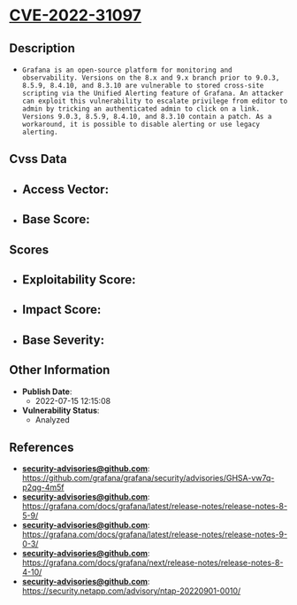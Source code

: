 
# [CVE-2022-31097](https://github.com/grafana/grafana/security/advisories/GHSA-vw7q-p2qg-4m5f)

## Description

- `Grafana is an open-source platform for monitoring and observability. Versions on the 8.x and 9.x branch prior to 9.0.3, 8.5.9, 8.4.10, and 8.3.10 are vulnerable to stored cross-site scripting via the Unified Alerting feature of Grafana. An attacker can exploit this vulnerability to escalate privilege from editor to admin by tricking an authenticated admin to click on a link. Versions 9.0.3, 8.5.9, 8.4.10, and 8.3.10 contain a patch. As a workaround, it is possible to disable alerting or use legacy alerting.`

## Cvss Data

- **Access Vector**:
  - 
- **Base Score**:
  - 

## Scores

- **Exploitability Score**:
  - 
- **Impact Score**:
  - 
- **Base Severity**:
  - 

## Other Information

- **Publish Date**:
  - 2022-07-15 12:15:08
- **Vulnerability Status**:
  - Analyzed

## References

- **security-advisories@github.com**: https://github.com/grafana/grafana/security/advisories/GHSA-vw7q-p2qg-4m5f
- **security-advisories@github.com**: https://grafana.com/docs/grafana/latest/release-notes/release-notes-8-5-9/
- **security-advisories@github.com**: https://grafana.com/docs/grafana/latest/release-notes/release-notes-9-0-3/
- **security-advisories@github.com**: https://grafana.com/docs/grafana/next/release-notes/release-notes-8-4-10/
- **security-advisories@github.com**: https://security.netapp.com/advisory/ntap-20220901-0010/
